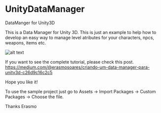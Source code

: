 # UnityDataManager
DataManger for Unity3D

This is a Data Manager for Unity 3D. This is just an example to help how to develop an easy way to manage level atributes for your 
characters, npcs, weapons, items etc.

![alt text](https://cdn-images-1.medium.com/max/888/1*zEsSWn__OqnXdxy6sTLn6g.png)

If you want to see the complete tutorial, please check this post.
https://medium.com/@erasmosoares/criando-um-data-manager-para-unity3d-c26d9c16c2c5

Hope you like it!

To use the sample project just go to Assets -> Import Packages -> Custom Packages -> Choose the file.

Thanks
Erasmo
